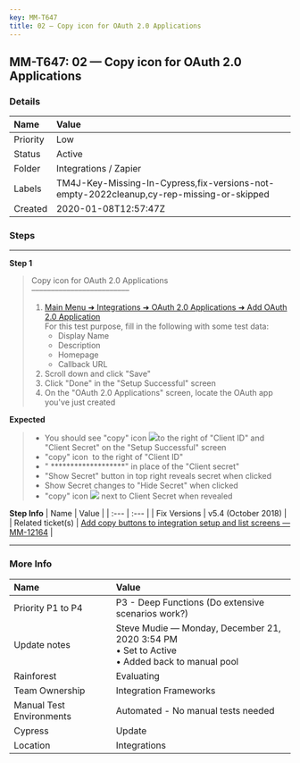 ```yaml
---
key: MM-T647
title: 02 — Copy icon for OAuth 2.0 Applications
---
```


## MM-T647: 02 — Copy icon for OAuth 2.0 Applications

### Details

| Name     | Value                                                                                    |
| :------- | :--------------------------------------------------------------------------------------- |
| Priority | Low                                                                                      |
| Status   | Active                                                                                   |
| Folder   | Integrations / Zapier                                                                    |
| Labels   | TM4J-Key-Missing-In-Cypress,fix-versions-not-empty-2022cleanup,cy-rep-missing-or-skipped |
| Created  | 2020-01-08T12:57:47Z                                                                     |

### Steps

<hr/>

**Step 1**

> <article>Copy icon for OAuth 2.0 Applications<br>–––––––––––––––––––––––––<ol><li><a href="https://postgres.test.mattermost.com/webhooks/integrations/oauth2-apps/add">Main Menu ➜ Integrations ➜ OAuth 2.0 Applications ➜ Add OAuth 2.0 Application</a><br>For this test purpose, fill in the following with some test data:<ul><li>Display Name</li><li>Description</li><li>Homepage</li><li>Callback URL</li></ul></li><li>Scroll down and click "Save"</li><li>Click "Done" in the "Setup Successful" screen</li><li>On the "OAuth 2.0 Applications" screen, locate the OAuth app you've just created</li></ol></article>

**Expected**

> <article><ul><li>You should see "copy" icon <img src="https://smartbear-tm4j-prod-us-west-2-attachment-rich-text.s3.us-west-2.amazonaws.com/embedded-f3277290f945470c4add5d21ef3dc7ca7b74388fc7152bfb6b99ae58c66a95a8-1578653468807-1578653468807.png" class="fr-fic fr-dii">to the right of "Client ID" and "Client Secret" on the "Setup Successful" screen</li><li>"copy" icon &nbsp;to the right of "Client ID"</li><li>" *******************" in place of the "Client secret"</li><li>"Show Secret" button in top right reveals secret when clicked</li><li>Show Secret changes to "Hide Secret" when clicked</li><li>"copy" icon <img src="https://smartbear-tm4j-prod-us-west-2-attachment-rich-text.s3.us-west-2.amazonaws.com/embedded-f3277290f945470c4add5d21ef3dc7ca7b74388fc7152bfb6b99ae58c66a95a8-1578653537307-1578653537307.png" class="fr-fic fr-dii">&nbsp;next to Client Secret when revealed</li></ul></article>

**Step Info**
| Name | Value |
| :--- | :--- |
| Fix Versions | v5.4 (October 2018) |
| Related ticket(s) | <a href="https://mattermost.atlassian.net/browse/MM-12164" rel="noopener noreferrer" target="_blank">Add copy buttons to integration setup and list screens — MM-12164</a> |

<hr/>

### More Info

| Name                     | Value                                                                                             |
| :----------------------- | :------------------------------------------------------------------------------------------------ |
| Priority P1 to P4        | P3 - Deep Functions (Do extensive scenarios work?)                                                |
| Update notes             | Steve Mudie — Monday, December 21, 2020 3:54 PM<br>• Set to Active<br>• Added back to manual pool |
| Rainforest               | Evaluating                                                                                        |
| Team Ownership           | Integration Frameworks                                                                            |
| Manual Test Environments | Automated - No manual tests needed                                                                |
| Cypress                  | Update                                                                                            |
| Location                 | Integrations                                                                                      |
